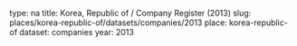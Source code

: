 type: na
title: Korea, Republic of / Company Register (2013)
slug: places/korea-republic-of/datasets/companies/2013
place: korea-republic-of
dataset: companies
year: 2013

